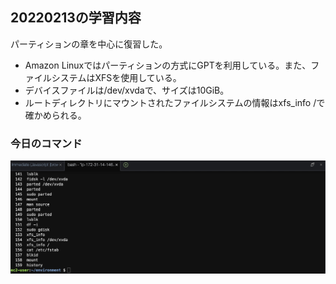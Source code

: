 ## 20220213の学習内容
パーティションの章を中心に復習した。<br>
- Amazon Linuxではパーティションの方式にGPTを利用している。また、ファイルシステムはXFSを使用している。
- デバイスファイルは/dev/xvdaで、サイズは10GiB。
- ルートディレクトリにマウントされたファイルシステムの情報はxfs_info /で確かめられる。

### 今日のコマンド
![20220213](images/2022-02-13.png)